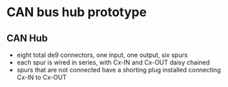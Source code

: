 # CAN bus hub prototype

## CAN Hub
* eight total de9 connectors, one input, one output, six spurs
* each spur is wired in series, with Cx-IN and Cx-OUT daisy chained
* spurs that are not connected have a shorting plug installed connecting Cx-IN to Cx-OUT
